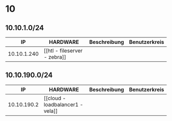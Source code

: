 # 10
## 10.10.1.0/24

| IP          | HARDWARE             | Beschreibung | Benutzerkreis |
| ----------- | -------------------- | ------------ | ------------- |
| 10.10.1.240 | [[htl - fileserver - zebra]] |              |               |
## 10.10.190.0/24

| IP          | HARDWARE                  | Beschreibung | Benutzerkreis |
| ----------- | ------------------------- | ------------ | ------------- |
| 10.10.190.2 | [[cloud - loadbalancer1 - vela]] |              |               |
